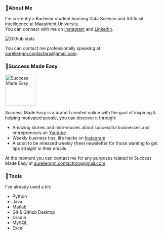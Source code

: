 ### 📌About Me 
I'm currently a Bachelor student learning Data Science and Artificial Intelligence at Maastricht University.  
You can connect with me on [Instagram](https://www.instagram.com/auregiuglarism/) and [LinkedIn](https://www.linkedin.com/in/aurelien-giuglaris-michael-48703b241).

![Github stats](https://github-readme-stats.vercel.app/api?username=auregiuglarism)

You can contact me professionally speaking at aureliengm.contactpro@gmail.com.

### 📌Success Made Easy 
<img src="https://user-images.githubusercontent.com/99983203/216634409-fa2cec05-745c-42f6-9912-dab0c8e63c45.png" alt="Success Made Easy" width="100" height="100"/>

Success Made Easy is a brand I created online with the goal of inspiring & helping motivated people, you can discover it through:
- Amazing stories and mini-movies about successful businesses and entrepreneurs on [Youtube](https://bit.ly/3HtyPIJ)
- Weekly business tips, life hacks on [Instagram](https://bit.ly/3VPCOUU)
- A soon to be released weekly (free) newsletter for those wanting to get tips straight in their emails

At the moment you can contact me for any purposes related to Success Made Easy at aureliengm.contactpro@gmail.com.

### 📌Tools
I've already used a bit:
- Python
- Java
- Matlab
- Git & Github Desktop
- Gradle
- MySQL
- Excel






